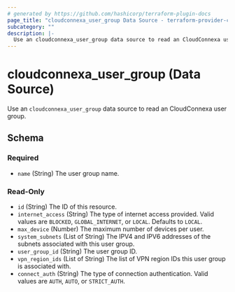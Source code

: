 ```yaml
---
# generated by https://github.com/hashicorp/terraform-plugin-docs
page_title: "cloudconnexa_user_group Data Source - terraform-provider-cloudconnexa"
subcategory: ""
description: |-
  Use an cloudconnexa_user_group data source to read an CloudConnexa user group.
---
```


# cloudconnexa_user_group (Data Source)

Use an `cloudconnexa_user_group` data source to read an CloudConnexa user group.



<!-- schema generated by tfplugindocs -->
## Schema

### Required

- `name` (String) The user group name.

### Read-Only

- `id` (String) The ID of this resource.
- `internet_access` (String) The type of internet access provided. Valid values are `BLOCKED`, `GLOBAL_INTERNET`, or `LOCAL`. Defaults to `LOCAL`.
- `max_device` (Number) The maximum number of devices per user.
- `system_subnets` (List of String) The IPV4 and IPV6 addresses of the subnets associated with this user group.
- `user_group_id` (String) The user group ID.
- `vpn_region_ids` (List of String) The list of VPN region IDs this user group is associated with.
- `connect_auth` (String) The type of connection authentication. Valid values are `AUTH`, `AUTO`, or `STRICT_AUTH`.

